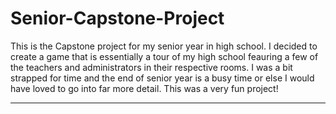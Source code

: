 # Senior-Capstone-Project

This is the Capstone project for my senior year in high school. I decided to create a game that is essentially a tour of my high school feauring a few of the teachers and administrators in their respective rooms. I was a bit strapped for time and the end of senior year is  a busy time or else I would have loved to go into far more detail.
This was a very fun project!

-----